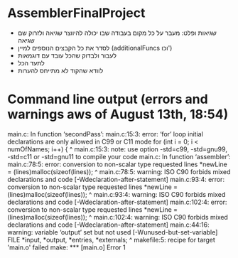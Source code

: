 # AssemblerFinalProject
- שגיאות ופלט: מעבר על כל מקום בעבודה שבו יכולה להיווצר שגיאה ולזרוק שם שגיאה
- לסדר את כל הקבצים הנוספים למיין (additionalFuncs וכו')
- לעבור ולבדוק שהכל עובד עם דוגמאות
- לתעד הכל
- לוודא שהקוד לא מתייחס להערות

# Command line output (errors and warnings aws of August 13th, 18:54)
main.c: In function ‘secondPass’:
main.c:15:3: error: ‘for’ loop initial declarations are only allowed in C99 or C11 mode
   for (int i = 0; i < numOfNames; i++) {
   ^
main.c:15:3: note: use option -std=c99, -std=gnu99, -std=c11 or -std=gnu11 to compile your code
main.c: In function ‘assembler’:
main.c:78:5: error: conversion to non-scalar type requested
     lines *newLine = (lines)malloc(sizeof(lines));
     ^
main.c:78:5: warning: ISO C90 forbids mixed declarations and code [-Wdeclaration-after-statement]
main.c:93:4: error: conversion to non-scalar type requested
    lines *newLine = (lines)malloc(sizeof(lines));
    ^
main.c:93:4: warning: ISO C90 forbids mixed declarations and code [-Wdeclaration-after-statement]
main.c:102:4: error: conversion to non-scalar type requested
    lines *newLine = (lines)malloc(sizeof(lines));
    ^
main.c:102:4: warning: ISO C90 forbids mixed declarations and code [-Wdeclaration-after-statement]
main.c:44:16: warning: variable ‘output’ set but not used [-Wunused-but-set-variable]
  FILE *input, *output, *entries, *externals;
                ^
makefile:5: recipe for target 'main.o' failed
make: *** [main.o] Error 1
